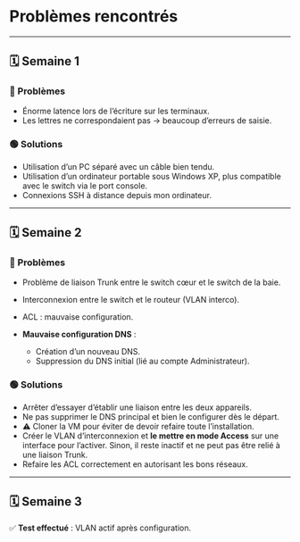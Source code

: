 # Problèmes rencontrés
---

## 🗓️ Semaine 1

### 🔴 Problèmes
- Énorme latence lors de l’écriture sur les terminaux.  
- Les lettres ne correspondaient pas → beaucoup d’erreurs de saisie.

### 🟢 Solutions
- Utilisation d’un PC séparé avec un câble bien tendu.  
- Utilisation d’un ordinateur portable sous Windows XP, plus compatible avec le switch via le port console.  
- Connexions SSH à distance depuis mon ordinateur.  

---

## 🗓️ Semaine 2

### 🔴 Problèmes
- Problème de liaison Trunk entre le switch cœur et le switch de la baie.  
- Interconnexion entre le switch et le routeur (VLAN interco).  
- ACL : mauvaise configuration.  

- **Mauvaise configuration DNS** :  
  - Création d’un nouveau DNS.  
  - Suppression du DNS initial (lié au compte Administrateur).  

### 🟢 Solutions
- Arrêter d’essayer d’établir une liaison entre les deux appareils.  
- Ne pas supprimer le DNS principal et bien le configurer dès le départ.  
- ⚠️ Cloner la VM pour éviter de devoir refaire toute l’installation.  
- Créer le VLAN d’interconnexion et **le mettre en mode Access** sur une interface pour l’activer. Sinon, il reste inactif et ne peut pas être relié à une liaison Trunk.  
- Refaire les ACL correctement en autorisant les bons réseaux.  

---

## 🗓️ Semaine 3

✅ **Test effectué** : VLAN actif après configuration.
